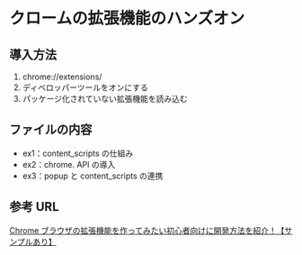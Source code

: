 # クロームの拡張機能のハンズオン

## 導入方法

1. chrome://extensions/
1. ディベロッパーツールをオンにする
1. パッケージ化されていない拡張機能を読み込む

## ファイルの内容

- ex1：content_scripts の仕組み
- ex2：chrome. API の導入
- ex3：popup と content_scripts の連携

## 参考 URL

[Chrome ブラウザの拡張機能を作ってみたい初心者向けに開発方法を紹介！【サンプルあり】](https://qiita.com/guru_taka/items/37a90766f4f845e963e5)
